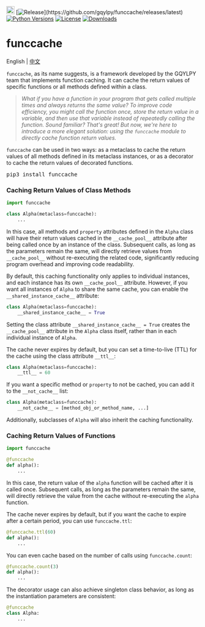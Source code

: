 [<img alt="LOGO" src="http://www.gqylpy.com/static/img/favicon.ico" height="21" width="21"/>](http://www.gqylpy.com)
[![Release](https://img.shields.io/github/release/gqylpy/funccache.svg?style=flat-square")](https://github.com/gqylpy/funccache/releases/latest)
[![Python Versions](https://img.shields.io/pypi/pyversions/funccache)](https://pypi.org/project/funccache)
[![License](https://img.shields.io/pypi/l/funccache)](https://github.com/gqylpy/funccache/blob/master/LICENSE)
[![Downloads](https://static.pepy.tech/badge/funccache)](https://pepy.tech/project/funccache)

# funccache
English | [中文](README_CN.md)

`funccache`, as its name suggests, is a framework developed by the GQYLPY team that implements function caching. It can cache the return values of specific functions or all methods defined within a class.

> _What if you have a function in your program that gets called multiple times and always returns the same value? To improve code efficiency, you might call the function once, store the return value in a variable, and then use that variable instead of repeatedly calling the function. Sound familiar? That's great! But now, we're here to introduce a more elegant solution: using the `funccache` module to directly cache function return values._

`funccache` can be used in two ways: as a metaclass to cache the return values of all methods defined in its metaclass instances, or as a decorator to cache the return values of decorated functions.

<kbd>pip3 install funccache</kbd>

### Caching Return Values of Class Methods

```python
import funccache

class Alpha(metaclass=funccache):
    ...
```
In this case, all methods and `property` attributes defined in the `Alpha` class will have their return values cached in the `__cache_pool__` attribute after being called once by an instance of the class. Subsequent calls, as long as the parameters remain the same, will directly retrieve values from `__cache_pool__` without re-executing the related code, significantly reducing program overhead and improving code readability.

By default, this caching functionality only applies to individual instances, and each instance has its own `__cache_pool__` attribute. However, if you want all instances of `Alpha` to share the same cache, you can enable the `__shared_instance_cache__` attribute:
```python
class Alpha(metaclass=funccache):
    __shared_instance_cache__ = True
```
Setting the class attribute `__shared_instance_cache__ = True` creates the `__cache_pool__` attribute in the `Alpha` class itself, rather than in each individual instance of `Alpha`.

The cache never expires by default, but you can set a time-to-live (TTL) for the cache using the class attribute `__ttl__`:
```python
class Alpha(metaclass=funccache):
    __ttl__ = 60
```

If you want a specific method or `property` to not be cached, you can add it to the `__not_cache__` list:

```python
class Alpha(metaclass=funccache):
    __not_cache__ = [method_obj_or_method_name, ...]
```
Additionally, subclasses of `Alpha` will also inherit the caching functionality.

### Caching Return Values of Functions

```python
import funccache

@funccache
def alpha():
    ...
```
In this case, the return value of the `alpha` function will be cached after it is called once. Subsequent calls, as long as the parameters remain the same, will directly retrieve the value from the cache without re-executing the `alpha` function.

The cache never expires by default, but if you want the cache to expire after a certain period, you can use `funccache.ttl`:
```python
@funccache.ttl(60)
def alpha():
    ...
```

You can even cache based on the number of calls using `funccache.count`:
```python
@funccache.count(3)
def alpha():
    ...
```

The decorator usage can also achieve singleton class behavior, as long as the instantiation parameters are consistent:
```python
@funccache
class Alpha:
    ...
```
